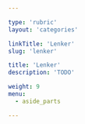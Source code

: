 ```yaml
---

type: 'rubric'
layout: 'categories'

linkTitle: 'Lenker'
slug: 'lenker'

title: 'Lenker' 
description: 'TODO'

weight: 9
menu:
  - aside_parts

---
```

